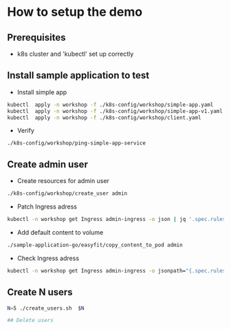 # How to setup the  demo

## Prerequisites

* k8s cluster and 'kubectl' set up correctly

## Install sample application to test

* Install simple app

```bash
kubectl  apply -n workshop -f ./k8s-config/workshop/simple-app.yaml
kubectl  apply -n workshop -f ./k8s-config/workshop/simple-app-v1.yaml
kubectl  apply -n workshop -f ./k8s-config/workshop/client.yaml
```

* Verify

```bas
./k8s-config/workshop/ping-simple-app-service
```

## Create admin user

* Create resources for admin user

```bash
./k8s-config/workshop/create_user admin
```

* Patch Ingress adress

```bash
kubectl -n workshop get Ingress admin-ingress -o json | jq '.spec.rules[0].host = "admin.<adress>"' | kubectl apply -f - -n workshop
```

* Add default content to volume

```bash
./sample-application-go/easyfit/copy_content_to_pod admin
```

* Check Ingress adress

```bash
kubectl -n workshop get Ingress admin-ingress -o jsonpath="{.spec.rules[0].host}"
```

## Create N users

```bash
N=5 ./create_users.sh  $N

## Delete users
